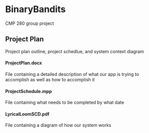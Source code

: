 # BinaryBandits
CMP 280 group project

## Project Plan
Project plan outline, project schedlue, and system context diagram

#### ProjectPlan.docx
File containing a detailed description of what our app is trying to accomplish as well as how to accomplish it

#### ProjectSchedule.mpp
File containing what needs to be completed by what date

#### LyricalLoomSCD.pdf
File containing a diagram of how our system works
